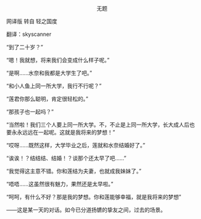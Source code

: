 <p align="center">无题</p>

网译版 转自 轻之国度

翻译：skyscanner

“到了二十岁？”

“嗯！我就想，将来我们会变成什么样子呢。”

“是啊……水奈和我都是大学生了吧。”

“和小人鱼上同一所大学，我行不行呢？”

“莲君你那么聪明，肯定很轻松的。”

“那孩子也一起吗？”

“当然啦！我们三个人要上同一所大学。不，不止是上同一所大学，长大成人后也要永永远远在一起呢。这就是我将来的梦想！”

“哎呀……既然这样，大学毕业之后，莲就和水奈结婚好了。”

“诶诶！？结结结、结婚！？谈那个还太早了吧……”

“我觉得这主意不错。你和莲结为夫妻，也就成我妹妹了。”

“唔唔……这虽然很有魅力，果然还是太早啦。”

“呵呵，有什么不好？那是我的梦想。你和莲能够幸福，就是我将来的梦想”

——这是某一天的对话。如今已分道扬镳的挚友之间，过去的场景。

